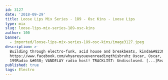 ```yaml
---
id: 3127
date: '2018-09-29'
title: Loose Lips Mix Series - 189 - Osc Kins - Loose Lips
type: mix
slug: loose-lips-mix-series-189-osc-kins
author: 100
banner:
  - imported/loose-lips-mix-series-189-osc-kins/image3127.jpeg
description: >-
  Building through electro-funk, acid house and breakbeats, kinda&#8230;
  https://www.facebook.com/whyareyouevenreadingthisbruhz Oscar, Oscar, Oscar.
  199Radio &#038; VANDELAY radio host! TRACKLIST: Undisclosed. [...]Read More...
published: true
tags: Electro
---
```

